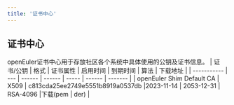 ```yaml
---
title: '证书中心'
---
```


<script setup lang="ts">
import { computed, watch, ref } from 'vue';
import { withBase } from 'vitepress';

import { useCommon } from '@/stores/common';

import BannerLevel2 from '@/components/BannerLevel2.vue'

import banner from '@/assets/banner/banner-security.png';
import illustration from '@/assets/illustrations/support/vulnerability-reporting.png';

const commonStore = useCommon();
const isDark = computed(() => {
  return commonStore.theme === 'dark' ? true : false;
});
</script>

<ClientOnly>
  <BannerLevel2
    :background-image="banner"
    background-text="SUPPORT"
    title="证书中心"
    :illustration="illustration"
/>
</ClientOnly>

<div class='markdown'>

## 证书中心
openEuler证书中心用于存放社区各个系统中具体使用的公钥及证书信息。
|  证书/公钥 | 格式 | 证书属性 | 启用时间 | 到期时间 | 算法 | 下载地址 |
|  ----------- | --- | ------ | ------ | ----- | ------ | ------- |
|  openEuler Shim Default CA | X509 | c813cda25ee2749e5551b8919a0537db |2023-11-14 | 2053-12-31 | RSA-4096 |下载(<a :href="withBase('/certificates/openEuler-x509ca.cer.pem')" download="openEuler-x509ca.cer.pem">pem</a> \| <a :href="withBase('/certificates/openEuler-x509ca.cer.der')" download="openEuler-x509ca.cer.der">der</a>) |

</div>

<style lang="scss" scoped>
.table-striped{
    margin-top: 20px;
    td,
    th{
        padding: 16px 0 16px 37px;
    }
}
.pc{
    margin: 20px 0;
    width:100%;
    @media screen and (max-width: 768px) {
        display: none;
    }
}
.mobile{
    display:none;
    @media screen and (max-width: 768px) {
        display: block;
    }
}
</style>